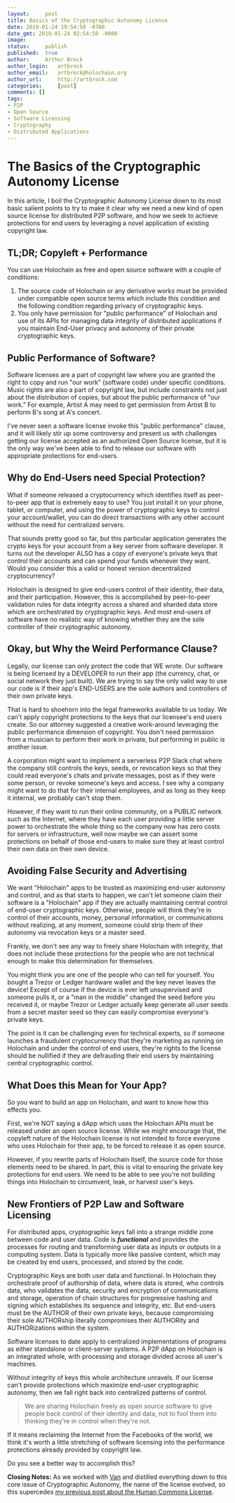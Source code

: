 ```yaml
---
layout: 	post
title: Basics of the Cryptographic Autonomy License
date: 2019-01-24 19:54:50 -0700
date_gmt: 2019-01-24 02:54:50 -0000
image: 		
status: 	publish
published: 	true
author: 	Arthur Brock
author_login: 	artbrock
author_email: 	artbrock@holochain.org
author_url: 	http://artbrock.com
categories: 	[post]
comments: []
tags:
- P2P
- Open Source
- Software Licensing
- Cryptography
- Distributed Applications
---
```


# The Basics of the Cryptographic Autonomy License

In this article, I boil the Cryptographic Autonomy License down to its most basic salient points to try to make it clear why we need a new kind of open source license for distributed P2P software, and how we seek to achieve protections for end users by leveraging a novel application of existing copyright law.

## TL;DR; Copyleft + Performance

You can use Holochain as free and open source software with a couple of conditions:
 1. The source code of Holochain or any derivative works must be provided under compatible open source terms which include this condition and the following condition regarding privacy of cryptographic keys.
 2. You only have permission for "public performance" of Holochain and use of its APIs for managing data integrity of distributed applications if you maintain End-User privacy and autonomy of their private cryptographic keys.

## Public Performance of Software?

Software licenses are a part of copyright law where you are granted the right to copy and run "our work" (software code) under specific conditions. Music rights are also a part of copyright law, but include constraints not just about the distribution of copies, but about the public performance of "our work."  For example, Artist A may need to get permission from Artist B to perform B's song at A's concert.

I've never seen a software license invoke this "public performance" clause, and it will likely stir up some controversy and present us with challenges getting our license accepted as an authorized Open Source license, but it is the only way we've been able to find to release our software with appropriate protections for end-users.

## Why do End-Users need Special Protection?

What if someone released a cryptocurrency which identifies itself as peer-to-peer app that is extremely easy to use? You just install it on your phone, tablet, or computer, and using the power of cryptographic keys to control your account/wallet, you can do direct transactions with any other account without the need for centralized servers.

That sounds pretty good so far, but this particular application generates the crypto keys for your account from a key server from software developer. It turns out the developer ALSO has a copy of everyone's private keys that control their accounts and can spend your funds whenever they want. Would you consider this a valid or honest version decentralized cryptocurrency?

Holochain is designed to give end-users control of their identity, their data, and their participation. However, this is accomplished by peer-to-peer validation rules for data integrity across a shared and sharded data store which are orchestrated by cryptographic keys. And most end-users of software have no realistic way of knowing whether they are the sole controller of their cryptographic autonomy.

## Okay, but Why the Weird Performance Clause?

Legally, our license can only protect the code that WE wrote. Our software is being licensed by a DEVELOPER to run their app (the currency, chat, or social network they just built). We are trying to say the only valid way to use our code is if their app's END-USERS are the sole authors and controllers of their own private keys.

That is hard to shoehorn into the legal frameworks available to us today. We can't apply copyright protections to the keys that our licensee's end users create. So our attorney suggested a creative work-around leveraging the public performance dimension of copyright. You don't need permission from a musician to perform their work in private, but performing in public is another issue.

A corporation might want to implement a serverless P2P Slack chat where the company still controls the keys, seeds, or revocation keys so that they could read everyone's chats and private messages, post as if they were some person, or revoke someone's keys and access. I see why a company might want to do that for their internal employees, and as long as they keep it internal, we probably can't stop them.

However, if they want to run their online community, on a PUBLIC network such as the Internet, where they have each user providing a little server power to orchestrate the whole thing so the company now has zero costs for servers or infrastructure, well now maybe we can assert some protections on behalf of those end-users to make sure they at least control their own data on their own device.

## Avoiding False Security and Advertising

We want "Holochain" apps to be trusted as maximizing end-user autonomy and control, and as that starts to happen, we can't let someone claim their software is a "Holochain" app if they are actually maintaining central control of end-user cryptographic keys. Otherwise, people will think they're in control of their accounts, money, personal information, or communications without realizing, at any moment, someone could strip them of their autonomy via revocation keys or a master seed.

Frankly, we don't see any way to freely share Holochain with integrity, that does not include these protections for the people who are not technical enough to make this determination for themselves.

You might think you are one of the people who can tell for yourself. You bought a Trezor or Ledger hardware wallet and the key never leaves the device! Except of course if the device is ever left unsupervised and someone pulls it, or a "man in the middle" changed the seed before you received it, or maybe Trezor or Ledger actually keep generate all user seeds from a secret master seed so they can easily compromise everyone's private keys.

The point is it can be challenging even for technical experts, so if someone launches a fraudulent cryptocurrency that they're marketing as running on Holochain and under the control of end users, they're rights to the license should be nullified if they are defrauding their end users by maintaining central cryptographic control.

## What Does this Mean for Your App?

So you want to build an app on Holochain, and want to know how this effects you.

First, we're NOT saying a dApp which uses the Holochain APIs must be released under an open source license. While we might encourage that, the copyleft nature of the Holochain license is not intended to force everyone who uses Holochain for their app, to be forced to release it as open source.

However, if you rewrite parts of Holochain itself, the source code for those elements need to be shared. In part, this is vital to ensuring the private key protections for end users. We need to be able to see you're not building things into Holochain to circumvent, leak, or harvest user's keys.

## New Frontiers of P2P Law and Software Licensing

For distributed apps, cryptographic keys fall into a strange middle zone between code and user data. Code is ***functional*** and provides the processes for routing and transforming user data as inputs or outputs in a computing system. Data is typically more like passive content, which may be created by end users, processed, and stored by the code.

Cryptographic Keys are both user data and functional. In Holochain they orchestrate proof of authorship of data, where data is stored, who controls data, who validates the data, security and encryption of communications and storage, operation of chain structures for progressive hashing and signing which establishes its sequence and integrity, etc. But end-users must be the AUTHOR of their own private keys, because compromising their sole AUTHORship literally compromises their AUTHORity and AUTHORizations within the system.

Software licenses to date apply to centralized implementations of programs as either standalone or client-server systems. A P2P dApp on Holochain is an integrated whole, with processing and storage divided across all user's machines.

Without integrity of keys this whole architecture unravels. If our license can't provide protections which maximize end-user cryptographic autonomy, then we fall right back into centralized patterns of control.

> We are sharing Holochain freely as open source software to give people back control of their identity and data, not to fool them into thinking they're in control when they're not.

If it means reclaiming the Internet from the Facebooks of the world, we think it's worth a little stretching of software licensing into the performance protections already provided by copyright law.

Do you see a better way to accomplish this?

**Closing Notes:** As we worked with [Van](#) and distilled everything down to this core issue of Cryptographic Autonomy, the name of the license evolved, so this supercedes [my previous post about the Human Commons License](#).
